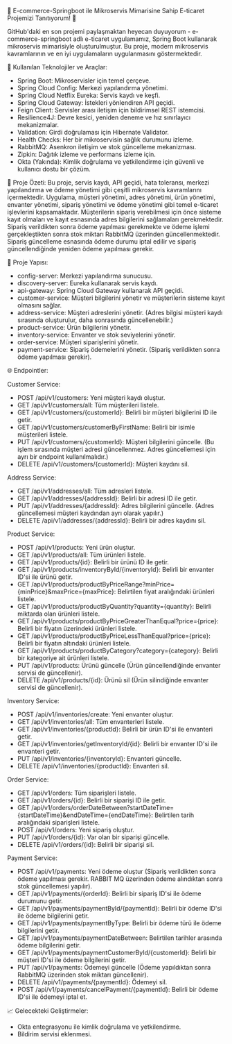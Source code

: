 🚀 E-commerce-Springboot ile Mikroservis Mimarisine Sahip E-ticaret Projemizi Tanıtıyorum! 🛒

GitHub'daki en son projemi paylaşmaktan heyecan duyuyorum - e-commerce-springboot adlı e-ticaret uygulamamız, Spring Boot kullanarak mikroservis mimarisiyle oluşturulmuştur. Bu proje, modern mikroservis kavramlarının ve en iyi uygulamaların uygulanmasını göstermektedir.

🔧 Kullanılan Teknolojiler ve Araçlar:

* Spring Boot: Mikroservisler için temel çerçeve.
* Spring Cloud Config: Merkezi yapılandırma yönetimi.
* Spring Cloud Netflix Eureka: Servis kaydı ve keşfi.
* Spring Cloud Gateway: İstekleri yönlendiren API geçidi.
* Feign Client: Servisler arası iletişim için bildirimsel REST istemcisi.
* Resilience4J: Devre kesici, yeniden deneme ve hız sınırlayıcı mekanizmalar.
* Validation: Girdi doğrulaması için Hibernate Validator.
* Health Checks: Her bir mikroservisin sağlık durumunu izleme.
* RabbitMQ: Asenkron iletişim ve stok güncelleme mekanizması.
* Zipkin: Dağıtık izleme ve performans izleme için.
* Okta (Yakında): Kimlik doğrulama ve yetkilendirme için güvenli ve kullanıcı dostu bir çözüm.

📌 Proje Özeti: Bu proje, servis kaydı, API geçidi, hata toleransı, merkezi yapılandırma ve ödeme yönetimi gibi çeşitli mikroservis kavramlarını içermektedir. Uygulama, müşteri yönetimi, adres yönetimi, ürün yönetimi, envanter yönetimi, sipariş yönetimi ve ödeme yönetimi gibi temel e-ticaret işlevlerini kapsamaktadır. Müşterilerin sipariş verebilmesi için önce sisteme kayıt olmaları ve kayıt esnasında adres bilgilerini sağlamaları gerekmektedir. Sipariş verildikten sonra ödeme yapılması gerekmekte ve ödeme işlemi gerçekleştikten sonra stok miktarı RabbitMQ üzerinden güncellenmektedir. Sipariş güncelleme esnasında ödeme durumu iptal edilir ve sipariş güncellendiğinde yeniden ödeme yapılması gerekir.

📂 Proje Yapısı:

* config-server: Merkezi yapılandırma sunucusu.
* discovery-server: Eureka kullanarak servis kaydı.
* api-gateway: Spring Cloud Gateway kullanarak API geçidi.
* customer-service: Müşteri bilgilerini yönetir ve müşterilerin sisteme kayıt olmasını sağlar.
* address-service: Müşteri adreslerini yönetir. (Adres bilgisi müşteri kaydı sırasında oluşturulur, daha sonrasında güncellenebilir.)
* product-service: Ürün bilgilerini yönetir.
* inventory-service: Envanter ve stok seviyelerini yönetir.
* order-service: Müşteri siparişlerini yönetir.
* payment-service: Sipariş ödemelerini yönetir. (Sipariş verildikten sonra ödeme yapılması gerekir).
  
🌐 Endpointler:

Customer Service:

* POST /api/v1/customers: Yeni müşteri kaydı oluştur.
* GET /api/v1/customers/all: Tüm müşterileri listele.
* GET /api/v1/customers/{customerId}: Belirli bir müşteri bilgilerini ID ile getir.
* GET /api/v1/customers/customerByFirstName: Belirli bir isimle müşterileri listele.
* PUT /api/v1/customers/{customerId}: Müşteri bilgilerini güncelle. (Bu işlem sırasında müşteri adresi güncellenmez. Adres güncellemesi için ayrı bir endpoint kullanılmalıdır.)
* DELETE /api/v1/customers/{customerId}: Müşteri kaydını sil.

Address Service:

* GET /api/v1/addresses/all: Tüm adresleri listele.
* GET /api/v1/addresses/{addressId}: Belirli bir adresi ID ile getir.
* PUT /api/v1/addresses/{addressId}: Adres bilgilerini güncelle. (Adres güncellemesi müşteri kaydından ayrı olarak yapılır.)
* DELETE /api/v1/addresses/{addressId}: Belirli bir adres kaydını sil.

Product Service:

* POST /api/v1/products: Yeni ürün oluştur.
* GET /api/v1/products/all: Tüm ürünleri listele.
* GET /api/v1/products/{id}: Belirli bir ürünü ID ile getir.
* GET /api/v1/products/inventoryById/{inventoryId}: Belirli bir envanter ID'si ile ürünü getir.
* GET /api/v1/products/productByPriceRange?minPrice={minPrice}&maxPrice={maxPrice}: Belirtilen fiyat aralığındaki ürünleri listele.
* GET /api/v1/products/productByQuantity?quantity={quantity}: Belirli miktarda olan ürünleri listele.
* GET /api/v1/products/productByPriceGreaterThanEqual?price={price}: Belirli bir fiyatın üzerindeki ürünleri listele.
* GET /api/v1/products/productByPriceLessThanEqual?price={price}: Belirli bir fiyatın altındaki ürünleri listele.
* GET /api/v1/products/productByCategory?category={category}: Belirli bir kategoriye ait ürünleri listele.
* PUT /api/v1/products: Ürünü güncelle (Ürün güncellendiğinde envanter servisi de güncellenir).
* DELETE /api/v1/products/{id}: Ürünü sil (Ürün silindiğinde envanter servisi de güncellenir).

Inventory Service:

* POST /api/v1/inventories/create: Yeni envanter oluştur.
* GET /api/v1/inventories/all: Tüm envanterleri listele.
* GET /api/v1/inventories/{productId}: Belirli bir ürün ID'si ile envanteri getir.
* GET /api/v1/inventories/getInventoryId/{id}: Belirli bir envanter ID'si ile envanteri getir.
* PUT /api/v1/inventories/{inventoryId}: Envanteri güncelle.
* DELETE /api/v1/inventories/{productId}: Envanteri sil.

Order Service:

* GET /api/v1/orders: Tüm siparişleri listele.
* GET /api/v1/orders/{id}: Belirli bir siparişi ID ile getir.
* GET /api/v1/orders/orderDateBetween?startDateTime={startDateTime}&endDateTime={endDateTime}: Belirtilen tarih aralığındaki siparişleri listele.
* POST /api/v1/orders: Yeni sipariş oluştur.
* PUT /api/v1/orders/{id}: Var olan bir siparişi güncelle.
* DELETE /api/v1/orders/{id}: Belirli bir siparişi sil.

Payment Service:

* POST /api/v1/payments: Yeni ödeme oluştur (Sipariş verildikten sonra ödeme yapılması gerekir. RABBIT MQ üzerinden ödeme alındıktan sonra stok güncellemesi yapılır).
* GET /api/v1/payments/{orderId}: Belirli bir sipariş ID'si ile ödeme durumunu getir.
* GET /api/v1/payments/paymentById/{paymentId}: Belirli bir ödeme ID'si ile ödeme bilgilerini getir.
* GET /api/v1/payments/paymentByType: Belirli bir ödeme türü ile ödeme bilgilerini getir.
* GET /api/v1/payments/paymentDateBetween: Belirtilen tarihler arasında ödeme bilgilerini getir.
* GET /api/v1/payments/paymentCustomerById/{customerId}: Belirli bir müşteri ID'si ile ödeme bilgilerini getir.
* PUT /api/v1/payments: Ödemeyi güncelle (Ödeme yapıldıktan sonra RabbitMQ üzerinden stok miktarı güncellenir).
* DELETE /api/v1/payments/{paymentId}: Ödemeyi sil.
* POST /api/v1/payments/cancelPayment/{paymentId}: Belirli bir ödeme ID'si ile ödemeyi iptal et.

📈 Gelecekteki Geliştirmeler:

* Okta entegrasyonu ile kimlik doğrulama ve yetkilendirme.
* Bildirim servisi eklenmesi.

